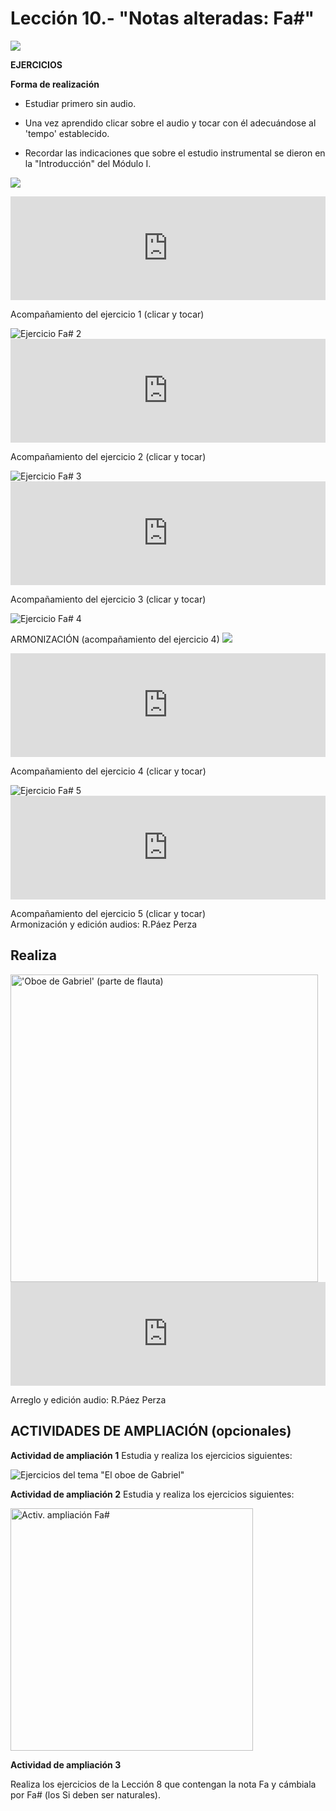 
# Lección 10.- "Notas alteradas: Fa#"

![](img/Posicion_Fa_num_.gif)

**EJERCICIOS**

**Forma de realización**

- Estudiar primero sin audio.

- Una vez aprendido clicar sobre el audio y tocar con él adecuándose al 'tempo' establecido.

- Recordar las indicaciones que sobre el estudio instrumental se dieron en la "Introducción" del Módulo I.

![](img/L10_Fa_num__Ejercicio_1.jpg)

<iframe width="100%" height="166" scrolling="no" frameborder="no" src="https://w.soundcloud.com/player/?url=https%3A//api.soundcloud.com/tracks/344090236&amp;color=%23ff5500&amp;auto_play=false&amp;hide_related=false&amp;show_comments=true&amp;show_user=true&amp;show_reposts=false"></iframe>

Acompañamiento del ejercicio 1 (clicar y tocar)

<img src="img/L10_Fa_num__Ejercicio_2.jpg" alt="Ejercicio Fa# 2" title="Ejercicio Fa# 2" />

<iframe width="100%" height="166" scrolling="no" frameborder="no" src="https://w.soundcloud.com/player/?url=https%3A//api.soundcloud.com/tracks/344090238&amp;color=%23ff5500&amp;auto_play=false&amp;hide_related=false&amp;show_comments=true&amp;show_user=true&amp;show_reposts=false"></iframe>

Acompañamiento del ejercicio 2 (clicar y tocar)

<img src="img/L10_Fa_num__Ejercicio_3.jpg" alt="Ejercicio Fa# 3" title="Ejercicio Fa# 3" />

<iframe width="100%" height="166" scrolling="no" frameborder="no" src="https://w.soundcloud.com/player/?url=https%3A//api.soundcloud.com/tracks/344090239&amp;color=%23ff5500&amp;auto_play=false&amp;hide_related=false&amp;show_comments=true&amp;show_user=true&amp;show_reposts=false"></iframe>

Acompañamiento del ejercicio 3 (clicar y tocar)

<img src="img/L10_Fa_num__Ejercicio_4.jpg" alt="Ejercicio Fa# 4" title="Ejercicio Fa# 4" />

ARMONIZACIÓN (acompañamiento del ejercicio 4)
![](/assets/L10_Ejer4_Armoniza.gif)

<iframe width="100%" height="166" scrolling="no" frameborder="no" src="https://w.soundcloud.com/player/?url=https%3A//api.soundcloud.com/tracks/344090242&amp;color=%23ff5500&amp;auto_play=false&amp;hide_related=false&amp;show_comments=true&amp;show_user=true&amp;show_reposts=false"></iframe>

Acompañamiento del ejercicio 4 (clicar y tocar)

<img src="img/L10_Fa_num__Ejercicio_5.jpg" alt="Ejercicio Fa# 5" title="Ejercicio Fa# 5" />

<iframe width="100%" height="166" scrolling="no" frameborder="no" src="https://w.soundcloud.com/player/?url=https%3A//api.soundcloud.com/tracks/344090245&amp;color=%23ff5500&amp;auto_play=false&amp;hide_related=false&amp;show_comments=true&amp;show_user=true&amp;show_reposts=false"></iframe>

Acompañamiento del ejercicio 5 (clicar y tocar)<br /> Armonización y edición audios: R.Páez Perza<br />

## Realiza

<img src="img/L10_OboeGabriel_Fla_GRIS.gif" height="492" alt="'Oboe de Gabriel' (parte de flauta)" title="'Oboe de Gabriel' (parte de flauta)" />

<iframe width="100%" height="166" scrolling="no" frameborder="no" src="https://w.soundcloud.com/player/?url=https%3A//api.soundcloud.com/tracks/344090301&amp;color=%23ff5500&amp;auto_play=false&amp;hide_related=false&amp;show_comments=true&amp;show_user=true&amp;show_reposts=false"></iframe>

Arreglo y edición audio: R.Páez Perza<br />


## ACTIVIDADES DE AMPLIACIÓN (opcionales)

**Actividad de ampliación 1**
Estudia y realiza los ejercicios siguientes:

<img src="img/EjerFla_ObGabriel.gif" alt='Ejercicios del tema "El oboe de Gabriel"' title='Ejercicios del tema "El oboe de Gabriel"' />

**Actividad de ampliación 2**
Estudia y realiza los ejercicios siguientes:

<img src="img/Ampliacion_Fa_num_.1.gif" height="388" alt="Activ. ampliación Fa#" title="Activ. ampliación Fa#" />


**Actividad de ampliación 3**

Realiza los ejercicios de la Lección 8 que contengan la nota Fa y cámbiala por Fa# (los Si deben ser naturales).
